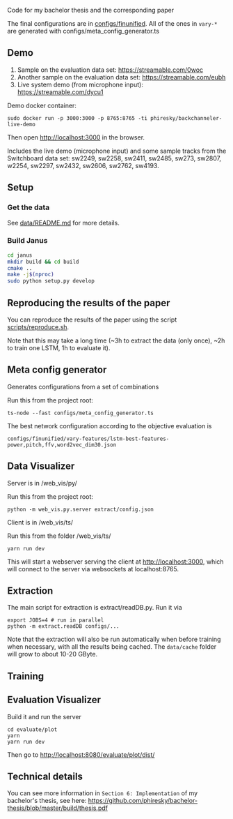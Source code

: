 Code for my bachelor thesis and the corresponding paper

The final configurations are in [configs/finunified](configs/finunified). All of the ones in `vary-*` are generated with configs/meta_config_generator.ts

## Demo

1. Sample on the evaluation data set: https://streamable.com/0woc
2. Another sample on the evaluation data set: https://streamable.com/eubh
3. Live system demo (from microphone input): https://streamable.com/dycu1

Demo docker container:

    sudo docker run -p 3000:3000 -p 8765:8765 -ti phiresky/backchanneler-live-demo

Then open <http://localhost:3000> in the browser.

Includes the live demo (microphone input) and some sample tracks from the Switchboard data set: sw2249, sw2258, sw2411, sw2485, sw273,  sw2807, w2254, sw2297, sw2432, sw2606, sw2762, sw4193.

## Setup

### Get the data

See [data/README.md](data/README.md) for more details.

### Build Janus

```bash
cd janus
mkdir build && cd build
cmake ..
make -j$(nproc)
sudo python setup.py develop
```

## Reproducing the results of the paper

You can reproduce the results of the paper using the script [scripts/reproduce.sh](scripts/reproduce.sh).

Note that this may take a long time (~3h to extract the data (only once), ~2h to train one LSTM, 1h to evaluate it).

## Meta config generator

Generates configurations from a set of combinations 

Run this from the project root:

    ts-node --fast configs/meta_config_generator.ts
   
The best network configuration according to the objective evaluation is

    configs/finunified/vary-features/lstm-best-features-power,pitch,ffv,word2vec_dim30.json


## Data Visualizer

Server is in /web_vis/py/

Run this from the project root:

    python -m web_vis.py.server extract/config.json

Client is in /web_vis/ts/

Run this from the folder /web_vis/ts/

    yarn run dev

This will start a webserver serving the client at <http://localhost:3000>, which will connect to the server via websockets at localhost:8765.

## Extraction

The main script for extraction is extract/readDB.py. Run it via

    export JOBS=4 # run in parallel
    python -m extract.readDB configs/...
   
Note that the extraction will also be run automatically when before training when necessary, with all the results being cached. The `data/cache` folder will grow to about 10-20 GByte.

## Training

## Evaluation Visualizer

Build it and run the server

    cd evaluate/plot
    yarn
    yarn run dev

Then go to <http://localhost:8080/evaluate/plot/dist/>

## Technical details

You can see more information in `Section 6: Implementation` of my bachelor's thesis, see here: https://github.com/phiresky/bachelor-thesis/blob/master/build/thesis.pdf
